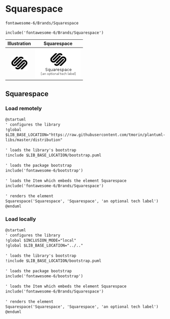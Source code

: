 # Squarespace


```text
fontawesome-6/Brands/Squarespace
```

```text
include('fontawesome-6/Brands/Squarespace')
```



| Illustration | Squarespace |
| :---: | :---: |
| ![illustration for Illustration](../../fontawesome-6/Brands/Squarespace.png) | ![illustration for Squarespace](../../fontawesome-6/Brands/Squarespace.Local.png) |




## Squarespace

### Load remotely
```plantuml
@startuml
' configures the library
!global $LIB_BASE_LOCATION="https://raw.githubusercontent.com/tmorin/plantuml-libs/master/distribution"

' loads the library's bootstrap
!include $LIB_BASE_LOCATION/bootstrap.puml

' loads the package bootstrap
include('fontawesome-6/bootstrap')

' loads the Item which embeds the element Squarespace
include('fontawesome-6/Brands/Squarespace')

' renders the element
Squarespace('Squarespace', 'Squarespace', 'an optional tech label')
@enduml
```

### Load locally
```plantuml
@startuml
' configures the library
!global $INCLUSION_MODE="local"
!global $LIB_BASE_LOCATION="../.."

' loads the library's bootstrap
!include $LIB_BASE_LOCATION/bootstrap.puml

' loads the package bootstrap
include('fontawesome-6/bootstrap')

' loads the Item which embeds the element Squarespace
include('fontawesome-6/Brands/Squarespace')

' renders the element
Squarespace('Squarespace', 'Squarespace', 'an optional tech label')
@enduml
```


